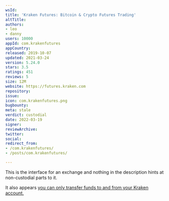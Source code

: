 ```yaml
---
wsId: 
title: 'Kraken Futures: Bitcoin & Crypto Futures Trading'
altTitle: 
authors:
- leo
- danny
users: 10000
appId: com.krakenfutures
appCountry: 
released: 2019-10-07
updated: 2021-03-24
version: 5.24.0
stars: 3.5
ratings: 451
reviews: 5
size: 12M
website: https://futures.kraken.com
repository: 
issue: 
icon: com.krakenfutures.png
bugbounty: 
meta: stale
verdict: custodial
date: 2022-03-19
signer: 
reviewArchive: 
twitter: 
social: 
redirect_from:
- /com.krakenfutures/
- /posts/com.krakenfutures/

---
```


This is the interface for an exchange and nothing in the description hints at
non-custodial parts to it.

It also appears [you can only transfer funds to and from your Kraken account.](https://support.kraken.com/hc/en-us/articles/360022627692-Transferring-funds-to-and-from-the-Holding-Wallet#:~:text=Navigate%20to%20%E2%80%9CWallets%E2%80%9D%20on%20the,that%20the%20transfer%20was%20requested.)